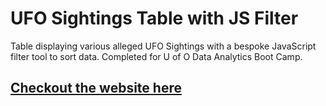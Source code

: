 # UFO Sightings Table with JS Filter
Table displaying various alleged UFO Sightings with a bespoke JavaScript filter tool to sort data. Completed for U of O Data Analytics Boot Camp.

<a href="https://MrATX.github.io/Javascript_Challenge"><h2>Checkout the website here</h2></a>
